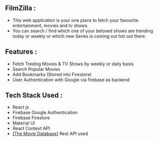 ## FilmZilla  :
- This web application is your one place to fetch your favourite entertainment, movies and tv shows. 
- You can search / find which one of your beloved shows are trending today or weekly or which new Series is coming out hot out there.
<!-- ### The Movie Database (TMDB) APIused
- [[The Movie Database]](http://themoviedb.org/r) -->


## Features :
- Fetch  Treding Movies & TV Shows by weekly or daily basis
- Search Popular Movies
- Add Bookmarks (Stored into Firestore)
- User Authentication with Google via firebase as backend

## Tech Stack Used :
-   React js
-   Firebase Google Authentication
-   Firebase Firestore 
-   Material UI
-   React Context API
- [[The Movie Database]](http://themoviedb.org/r) Rest API used
